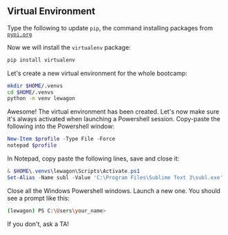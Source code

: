 ## Virtual Environment

Type the following to update `pip`, the command installing packages from [`pypi.org`](https://pypi.org)

Now we will install the `virtualenv` package:

```bash
pip install virtualenv
```

Let's create a new virtual environment for the whole bootcamp:

```bash
mkdir $HOME/.venvs
cd $HOME/.venvs
python -m venv lewagon
```

Awesome! The virtual environment has been created. Let's now make sure it's always activated when launching a Powershell session. Copy-paste the following into the Powershell window:

```powershell
New-Item $profile -Type File -Force
notepad $profile
```

In Notepad, copy paste the following lines, save and close it:

```powershell
& $HOME\.venvs\lewagon\Scripts\Activate.ps1
Set-Alias -Name subl -Value 'C:\Program Files\Sublime Text 3\subl.exe'
```

Close all the Windows Powershell windows. Launch a new one. You should see a prompt like this:

```bash
(lewagon) PS C:\Users\your_name>
```

If you don't, ask a TA!
